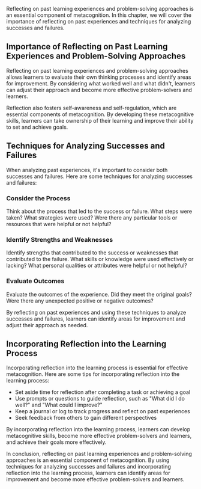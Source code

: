 
Reflecting on past learning experiences and problem-solving approaches is an essential component of metacognition. In this chapter, we will cover the importance of reflecting on past experiences and techniques for analyzing successes and failures.

Importance of Reflecting on Past Learning Experiences and Problem-Solving Approaches
------------------------------------------------------------------------------------

Reflecting on past learning experiences and problem-solving approaches allows learners to evaluate their own thinking processes and identify areas for improvement. By considering what worked well and what didn't, learners can adjust their approach and become more effective problem-solvers and learners.

Reflection also fosters self-awareness and self-regulation, which are essential components of metacognition. By developing these metacognitive skills, learners can take ownership of their learning and improve their ability to set and achieve goals.

Techniques for Analyzing Successes and Failures
-----------------------------------------------

When analyzing past experiences, it's important to consider both successes and failures. Here are some techniques for analyzing successes and failures:

### Consider the Process

Think about the process that led to the success or failure. What steps were taken? What strategies were used? Were there any particular tools or resources that were helpful or not helpful?

### Identify Strengths and Weaknesses

Identify strengths that contributed to the success or weaknesses that contributed to the failure. What skills or knowledge were used effectively or lacking? What personal qualities or attributes were helpful or not helpful?

### Evaluate Outcomes

Evaluate the outcomes of the experience. Did they meet the original goals? Were there any unexpected positive or negative outcomes?

By reflecting on past experiences and using these techniques to analyze successes and failures, learners can identify areas for improvement and adjust their approach as needed.

Incorporating Reflection into the Learning Process
--------------------------------------------------

Incorporating reflection into the learning process is essential for effective metacognition. Here are some tips for incorporating reflection into the learning process:

* Set aside time for reflection after completing a task or achieving a goal
* Use prompts or questions to guide reflection, such as "What did I do well?" and "What could I improve?"
* Keep a journal or log to track progress and reflect on past experiences
* Seek feedback from others to gain different perspectives

By incorporating reflection into the learning process, learners can develop metacognitive skills, become more effective problem-solvers and learners, and achieve their goals more effectively.

In conclusion, reflecting on past learning experiences and problem-solving approaches is an essential component of metacognition. By using techniques for analyzing successes and failures and incorporating reflection into the learning process, learners can identify areas for improvement and become more effective problem-solvers and learners.
